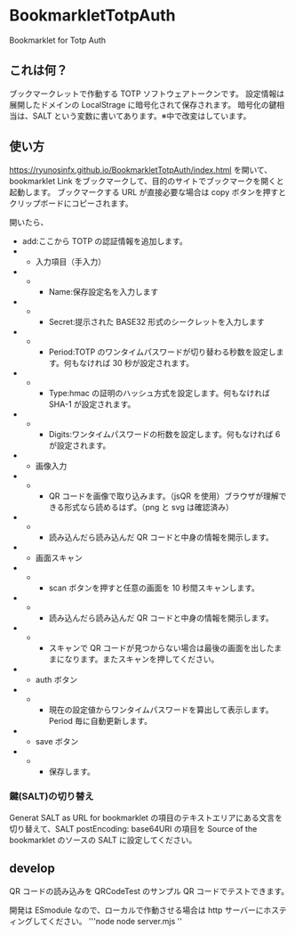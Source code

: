 # BookmarkletTotpAuth

Bookmarklet for Totp Auth

## これは何？

ブックマークレットで作動する TOTP ソフトウェアトークンです。
設定情報は展開したドメインの LocalStrage に暗号化されて保存されます。
暗号化の鍵相当は、SALT という変数に書いてあります。※中で改変はしています。

## 使い方

https://ryunosinfx.github.io/BookmarkletTotpAuth/index.html
を開いて、bookmarklet Link をブックマークして、目的のサイトでブックマークを開くと起動します。
ブックマークする URL が直接必要な場合は copy ボタンを押すとクリップボードにコピーされます。

開いたら、

-   add:ここから TOTP の認証情報を追加します。
-   -   入力項目（手入力）
-   -   -   Name:保存設定名を入力します
-   -   -   Secret:提示された BASE32 形式のシークレットを入力します
-   -   -   Period:TOTP のワンタイムパスワードが切り替わる秒数を設定します。何もなければ 30 秒が設定されます。
-   -   -   Type:hmac の証明のハッシュ方式を設定します。何もなければ SHA-1 が設定されます。
-   -   -   Digits:ワンタイムパスワードの桁数を設定します。何もなければ 6 が設定されます。
-   -   画像入力
-   -   -   QR コードを画像で取り込みます。（jsQR を使用）ブラウザが理解できる形式なら読めるはず。（png と svg は確認済み）
-   -   -   読み込んだら読み込んだ QR コードと中身の情報を開示します。
-   -   画面スキャン
-   -   -   scan ボタンを押すと任意の画面を 10 秒間スキャンします。
-   -   -   読み込んだら読み込んだ QR コードと中身の情報を開示します。
-   -   -   スキャンで QR コードが見つからない場合は最後の画面を出したままになります。またスキャンを押してください。
-   -   auth ボタン
-   -   -   現在の設定値からワンタイムパスワードを算出して表示します。Period 毎に自動更新します。
-   -   save ボタン
-   -   -   保存します。

### 鍵(SALT)の切り替え

Generat SALT as URL for bookmarklet
の項目のテキストエリアにある文言を切り替えて、SALT postEncoding: base64URI の項目を Source of the bookmarklet のソースの SALT に設定してください。

## develop

QR コードの読み込みを QRCodeTest のサンプル QR コードでテストできます。

開発は ESmodule なので、ローカルで作動させる場合は http サーバーにホスティングしてください。
'''node
node server.mjs
''
